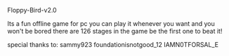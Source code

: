 Floppy-Bird-v2.0

Its a fun offline game for pc you can play it whenever you want and you won't be bored there are
126 stages in the game be the first one to beat it!


special thanks to:
sammy923
foundationisnotgood_12
IAMN0TFORSAL_E
